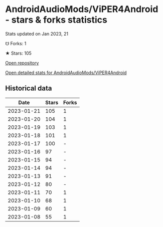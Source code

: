 # AndroidAudioMods/ViPER4Android - stars & forks statistics

Stats updated on Jan 2023, 21

☋ Forks: 1

★ Stars: 105

[Open repository](https://github.com/AndroidAudioMods/ViPER4Android)

[Open detailed stats for AndroidAudioMods/ViPER4Android](https://reviewgithub.com/rep/AndroidAudioMods/ViPER4Android)

## Historical data
| Date | Stars | Forks |
|------|-------|-------|
| 2023-01-21 | 105 | 1 | 
| 2023-01-20 | 104 | 1 | 
| 2023-01-19 | 103 | 1 | 
| 2023-01-18 | 101 | 1 | 
| 2023-01-17 | 100 | - | 
| 2023-01-16 | 97 | - | 
| 2023-01-15 | 94 | - | 
| 2023-01-14 | 94 | - | 
| 2023-01-13 | 91 | - | 
| 2023-01-12 | 80 | - | 
| 2023-01-11 | 70 | 1 | 
| 2023-01-10 | 68 | 1 | 
| 2023-01-09 | 60 | 1 | 
| 2023-01-08 | 55 | 1 | 

